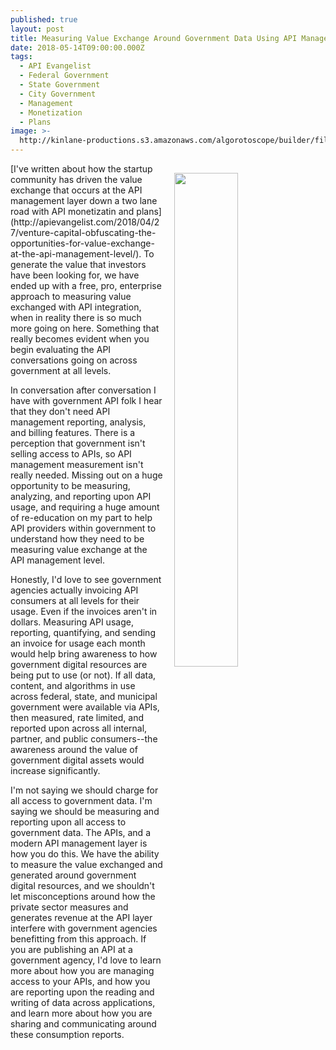 ```yaml
---
published: true
layout: post
title: Measuring Value Exchange Around Government Data Using API Management
date: 2018-05-14T09:00:00.000Z
tags:
  - API Evangelist
  - Federal Government
  - State Government
  - City Government
  - Management
  - Monetization
  - Plans
image: >-
  http://kinlane-productions.s3.amazonaws.com/algorotoscope/builder/filtered/16_33_800_500_0_max_0_1_1-5.jpg
---
```

<p><img src="{{ page.image }}" width="45%" align="right" style="padding: 15px;" /></p>[I've written about how the startup community has driven the value exchange that occurs at the API management layer down a two lane road with API monetizatin and plans](http://apievangelist.com/2018/04/27/venture-capital-obfuscating-the-opportunities-for-value-exchange-at-the-api-management-level/). To generate the value that investors have been looking for, we have ended up with a free, pro, enterprise approach to measuring value exchanged with API integration, when in reality there is so much more going on here. Something that really becomes evident when you begin evaluating the API conversations going on across government at all levels.

In conversation after conversation I have with government API folk I hear that they don't need API management reporting, analysis, and billing features. There is a perception that government isn't selling access to APIs, so API management measurement isn't really needed. Missing out on a huge opportunity to be measuring, analyzing, and reporting upon API usage, and requiring a huge amount of re-education on my part to help API providers within government to understand how they need to be measuring value exchange at the API management level. 

Honestly, I'd love to see government agencies actually invoicing API consumers at all levels for their usage. Even if the invoices aren't in dollars. Measuring API usage, reporting, quantifying, and sending an invoice for usage each month would help bring awareness to how government digital resources are being put to use (or not). If all data, content, and algorithms in use across federal, state, and municipal government were available via APIs, then measured, rate limited, and reported upon across all internal, partner, and public consumers--the awareness around the value of government digital assets would increase significantly.

I'm not saying we should charge for all access to government data. I'm saying we should be measuring and reporting upon all access to government data. The APIs, and a modern API management layer is how you do this. We have the ability to measure the value exchanged and generated around government digital resources, and we shouldn't let misconceptions around how the private sector measures and generates revenue at the API layer interfere with government agencies benefitting from this approach. If you are publishing an API at a government agency, I'd love to learn more about how you are managing access to your APIs, and how you are reporting upon the reading and writing of data across applications, and learn more about how you are sharing and communicating around these consumption reports.
